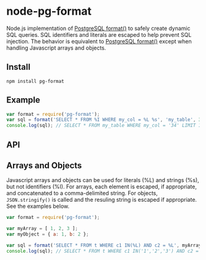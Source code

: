 node-pg-format
==============

Node.js implementation of [PostgreSQL format()](http://www.postgresql.org/docs/9.3/static/functions-string.html#FUNCTIONS-STRING-FORMAT) to safely create dynamic SQL queries. SQL identifiers and literals are escaped to help prevent SQL injection. The behavior is equivalent to [PostgreSQL format()](http://www.postgresql.org/docs/9.3/static/functions-string.html#FUNCTIONS-STRING-FORMAT) except when handling Javascript arrays and objects.

## Install

    npm install pg-format
    
## Example
```js
var format = require('pg-format');
var sql = format('SELECT * FROM %I WHERE my_col = %L %s', 'my_table', 34, 'LIMIT 10');
console.log(sql); // SELECT * FROM my_table WHERE my_col = '34' LIMIT 10
```

## API

## Arrays and Objects
Javascript arrays and objects can be used for literals (%L) and strings (%s), but not identifiers (%I). For arrays, each element is escaped, if appropriate, and concatenated to a comma-delimited string. For objects, ```JSON.stringify()``` is called and the resuling string is escaped if appropriate. See the examples below.

```js
var format = require('pg-format');

var myArray = [ 1, 2, 3 ];
var myObject = { a: 1, b: 2 };

var sql = format('SELECT * FROM t WHERE c1 IN(%L) AND c2 = %L', myArray, myObject);
console.log(sql); // SELECT * FROM t WHERE c1 IN('1','2','3') AND c2 = '{"a":1,"b":2}'
```

